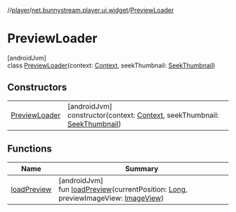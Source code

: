 //[player](../../../index.md)/[net.bunnystream.player.ui.widget](../index.md)/[PreviewLoader](index.md)

# PreviewLoader

[androidJvm]\
class [PreviewLoader](index.md)(context: [Context](https://developer.android.com/reference/kotlin/android/content/Context.html), seekThumbnail: [SeekThumbnail](../../net.bunnystream.player.model/-seek-thumbnail/index.md))

## Constructors

| | |
|---|---|
| [PreviewLoader](-preview-loader.md) | [androidJvm]<br>constructor(context: [Context](https://developer.android.com/reference/kotlin/android/content/Context.html), seekThumbnail: [SeekThumbnail](../../net.bunnystream.player.model/-seek-thumbnail/index.md)) |

## Functions

| Name | Summary |
|---|---|
| [loadPreview](load-preview.md) | [androidJvm]<br>fun [loadPreview](load-preview.md)(currentPosition: [Long](https://kotlinlang.org/api/latest/jvm/stdlib/kotlin-stdlib/kotlin/-long/index.html), previewImageView: [ImageView](https://developer.android.com/reference/kotlin/android/widget/ImageView.html)) |
